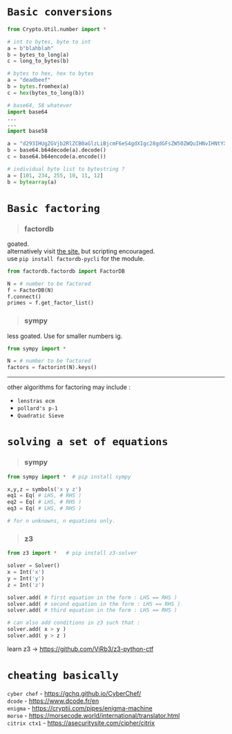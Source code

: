# `Basic conversions`

```python
from Crypto.Util.number import *

# int to bytes, byte to int
a = b"blahblah"
b = bytes_to_long(a)
c = long_to_bytes(b)

# bytes to hex, hex to bytes
a = "deadbeef"
b = bytes.fromhex(a)
c = hex(bytes_to_long(b))

# base64, 58 whatever
import base64
...
...
import base58

a = "d293IHUgZGVjb2RlZCB0aGlzLiBjcmF6eS4gdXIgc28gdGFsZW50ZWQuIHNvIHNtYXJ0IA=="
b = base64.b64decode(a).decode()
c = base64.b64encode(a.encode())

# individual byte list to bytestring ?
a = [101, 234, 255, 10, 11, 12]
b = bytearray(a)
```
# `Basic factoring`

> ### factordb

goated. \
alternatively visit <a href=https://factordb.com/>the site.</a> but scripting encouraged. \
use `pip install factordb-pycli` for the module.
```python
from factordb.factordb import FactorDB

N = # number to be factored
f = FactorDB(N)
f.connect()
primes = f.get_factor_list()
```

> ### sympy

less goated. Use for smaller numbers ig. 
```python
from sympy import *

N = # number to be factored
factors = factorint(N).keys()
```

***

other algorithms for factoring may include : 
- `lenstras ecm`
- `pollard's p-1`
- `Quadratic Sieve`
  
# `solving a set of equations`

> ### sympy
```python
from sympy import *  # pip install sympy

x,y,z = symbols('x y z')
eq1 = Eq( # LHS, # RHS )
eq2 = Eq( # LHS, # RHS )
eq3 = Eq( # LHS, # RHS )

# for n unknowns, n equations only.
```

> ### z3
```python
from z3 import *   # pip install z3-solver

solver = Solver()
x = Int('x')
y = Int('y')
z = Int('z')

solver.add( # first equation in the form : LHS == RHS )
solver.add( # second equation in the form : LHS == RHS )
solver.add( # third equation in the form : LHS == RHS )

# can also add conditions in z3 such that :
solver.add( x > y )
solver.add( y > z )
```
learn z3 -> https://github.com/ViRb3/z3-python-ctf


# `cheating basically`

`cyber chef` -  https://gchq.github.io/CyberChef/ \
`dcode` -  https://www.dcode.fr/en \
`enigma` - https://cryptii.com/pipes/enigma-machine \
`morse` - https://morsecode.world/international/translator.html \
`citrix ctx1` - https://asecuritysite.com/cipher/citrix
